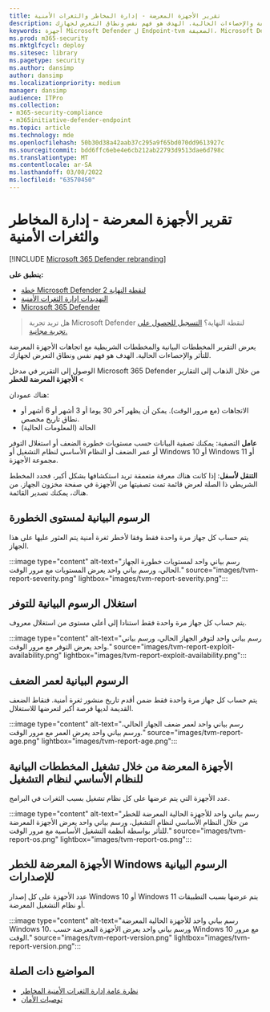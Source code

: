 ```yaml
---
title: تقرير الأجهزة المعرضة - إدارة المخاطر والثغرات الأمنية
description: تقرير يعرض اتجاهات الأجهزة الضعيفة والإحصاءات الحالية. الهدف هو فهم نفس ونطاق التعرض لجهازك.
keywords: أجهزة Microsoft Defender ل Endpoint-tvm الضعيفة، Microsoft Defender ل Endpoint، tvm، تقليل المخاطر & التعرض للثغرات، تقليل المخاطر والثغرات، مراقبة تكوين الأمان
ms.prod: m365-security
ms.mktglfcycl: deploy
ms.sitesec: library
ms.pagetype: security
ms.author: dansimp
author: dansimp
ms.localizationpriority: medium
manager: dansimp
audience: ITPro
ms.collection:
- m365-security-compliance
- m365initiative-defender-endpoint
ms.topic: article
ms.technology: mde
ms.openlocfilehash: 50b30d38a42aab37c295a9f65bd070dd9613927c
ms.sourcegitcommit: bdd6ffc6ebe4e6cb212ab22793d9513dae6d798c
ms.translationtype: MT
ms.contentlocale: ar-SA
ms.lasthandoff: 03/08/2022
ms.locfileid: "63570450"
---
```

# <a name="vulnerable-devices-report---threat-and-vulnerability-management"></a>تقرير الأجهزة المعرضة - إدارة المخاطر والثغرات الأمنية

[!INCLUDE [Microsoft 365 Defender rebranding](../../includes/microsoft-defender.md)]

**ينطبق على:**

- [خطة Microsoft Defender لنقطة النهاية 2](https://go.microsoft.com/fwlink/?linkid=2154037)
- [التهديدات إدارة الثغرات الأمنية](next-gen-threat-and-vuln-mgt.md)
- [Microsoft 365 Defender](https://go.microsoft.com/fwlink/?linkid=2118804)

> هل تريد تجربة Microsoft Defender لنقطة النهاية؟ [التسجيل للحصول على تجربة مجانية.](https://signup.microsoft.com/create-account/signup?products=7f379fee-c4f9-4278-b0a1-e4c8c2fcdf7e&ru=https://aka.ms/MDEp2OpenTrial?ocid=docs-wdatp-portaloverview-abovefoldlink)

يعرض التقرير المخططات البيانية والمخططات الشريطية مع اتجاهات الأجهزة المعرضة للتأثر والإحصاءات الحالية. الهدف هو فهم نفس ونطاق التعرض لجهازك.

الوصول إلى التقرير في مدخل Microsoft 365 Defender من خلال الذهاب إلى التقارير > **الأجهزة المعرضة للخطر**

هناك عمودان:

- الاتجاهات (مع مرور الوقت). يمكن أن يظهر آخر 30 يوما أو 3 أشهر أو 6 أشهر أو نطاق تاريخ مخصص.
- الحالة (المعلومات الحالية)

**عامل** التصفية: يمكنك تصفية البيانات حسب مستويات خطورة الضعف أو استغلال التوفر أو عمر الضعف أو النظام الأساسي لنظام التشغيل أو Windows 10 أو Windows 11 أو مجموعة الأجهزة.

**التنقل لأسفل**: إذا كانت هناك معرفة متعمقة تريد استكشافها بشكل أكبر، فحدد المخطط الشريطي ذا الصلة لعرض قائمة تمت تصفيتها من الأجهزة في صفحة مخزون الجهاز. من هناك، يمكنك تصدير القائمة.

## <a name="severity-level-graphs"></a>الرسوم البيانية لمستوى الخطورة

يتم حساب كل جهاز مرة واحدة فقط وفقا لأخطر ثغرة أمنية يتم العثور عليها على هذا الجهاز.

:::image type="content" alt-text="رسم بياني واحد لمستويات خطورة الجهاز الحالي، ورسم بياني واحد يعرض المستويات مع مرور الوقت." source="images/tvm-report-severity.png" lightbox="images/tvm-report-severity.png":::

## <a name="exploit-availability-graphs"></a>استغلال الرسوم البيانية للتوفر

يتم حساب كل جهاز مرة واحدة فقط استنادا إلى أعلى مستوى من استغلال معروف.

:::image type="content" alt-text="رسم بياني واحد لتوفر الجهاز الحالي، ورسم بياني واحد يعرض التوفر مع مرور الوقت." source="images/tvm-report-exploit-availability.png" lightbox="images/tvm-report-exploit-availability.png":::

## <a name="vulnerability-age-graphs"></a>الرسوم البيانية لعمر الضعف

يتم حساب كل جهاز مرة واحدة فقط ضمن أقدم تاريخ منشور ثغرة أمنية. فنقاط الضعف القديمة لديها فرصة أكبر لتعرضها للاستغلال.

:::image type="content" alt-text="رسم بياني واحد لعمر ضعف الجهاز الحالي، ورسم بياني واحد يعرض العمر مع مرور الوقت." source="images/tvm-report-age.png" lightbox="images/tvm-report-age.png":::

## <a name="vulnerable-devices-by-operating-system-platform-graphs"></a>الأجهزة المعرضة من خلال تشغيل المخططات البيانية للنظام الأساسي لنظام التشغيل

عدد الأجهزة التي يتم عرضها على كل نظام تشغيل بسبب الثغرات في البرامج.

:::image type="content" alt-text="رسم بياني واحد للأجهزة الحالية المعرضة للخطر من خلال النظام الأساسي لنظام التشغيل، ورسم بياني واحد يعرض الأجهزة المعرضة للتأثر بواسطة أنظمة التشغيل الأساسية مع مرور الوقت." source="images/tvm-report-os.png" lightbox="images/tvm-report-os.png":::

## <a name="vulnerable-devices-by-windows-version-graphs"></a>الأجهزة المعرضة للخطر Windows الرسوم البيانية للإصدارات

عدد الأجهزة على كل إصدار Windows 10 أو Windows 11 يتم عرضها بسبب التطبيقات أو نظام التشغيل المعرضة.

:::image type="content" alt-text="رسم بياني واحد للأجهزة الحالية المعرضة Windows 10، ورسم بياني واحد يعرض الأجهزة المعرضة حسب Windows 10 مع مرور الوقت." source="images/tvm-report-version.png" lightbox="images/tvm-report-version.png":::

## <a name="related-topics"></a>المواضيع ذات الصلة

- [نظرة عامة إدارة الثغرات الأمنية المخاطر](next-gen-threat-and-vuln-mgt.md)
- [توصيات الأمان](tvm-security-recommendation.md)
